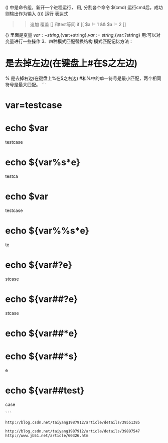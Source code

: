 () 中是命令组，新开一个进程运行， 用, 分割各个命令
$(cmd) 运行cmd后，成功则输出作为输入
(()) 运行 表达式
>> 追加
> 覆盖
[]  和test等同
if [[ $a != 1 && $a != 2 ]]    

{} 里面是变量
${var:-string},${var:+string},${var:=string},${var:?string} 用:可以对变量进行一些操作
3、四种模式匹配替换结构
模式匹配记忆方法：
# 是去掉左边(在键盘上#在$之左边)
% 是去掉右边(在键盘上%在$之右边)
#和%中的单一符号是最小匹配，两个相同符号是最大匹配。
    ```
# var=testcase    
# echo $var    
testcase    
# echo ${var%s*e}   
testca    
# echo $var    
testcase   
# echo ${var%%s*e}   
te  
# echo ${var#?e}    
stcase  
# echo ${var##?e}    
stcase  
# echo ${var##*e}    
  
# echo ${var##*s}    
e    
# echo ${var##test}    
case    

    ```

    http://blog.csdn.net/taiyang1987912/article/details/39551385

    http://blog.csdn.net/taiyang1987912/article/details/39897547
    http://www.jb51.net/article/60326.htm
